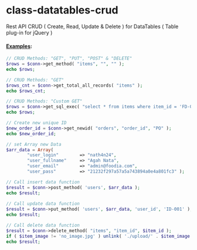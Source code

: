 # class-datatables-crud
Rest API CRUD ( Create, Read, Update &amp; Delete ) for DataTables ( Table plug-in for jQuery )

#### <span style="text-decoration:underline">Examples</span>:
```php
// CRUD Methods: "GET", "PUT", "POST" & "DELETE"
$rows = $conn->get_method( "items", "", "" );
echo $rows;

// CRUD Methods: "GET"
$rows_cnt = $conn->get_total_all_records( "items" );
echo $rows_cnt;

// CRUD Methods: "Custom GET"
$rows = $conn->get_sql_exec( "select * from items where item_id = 'FD-001'" );
echo $rows;

// Create new unique ID
$new_order_id = $conn->get_newid( "orders", "order_id", "PO" );
echo $new_order_id;

// set Array new Data
$arr_data = Array(
		"user_login" 		=> "nath4n24",
		"user_fullname" 	=> "Agah Nata",
		"user_email" 		=> "admin@foodia.com",
		"user_pass" 		=> "21232f297a57a5a743894a0e4a801fc3" );

// Call insert data function
$result = $conn->post_method( 'users', $arr_data );
echo $result;
		
// Call update data function
$result = $conn->put_method( 'users', $arr_data, 'user_id', 'ID-001' );
echo $result;

// Call delete data function
$result = $conn->delete_method( "items", "item_id", $item_id );
if ( $item_image != 'no_image.jpg' ) unlink( './upload/' . $item_image );
echo $result;
```
